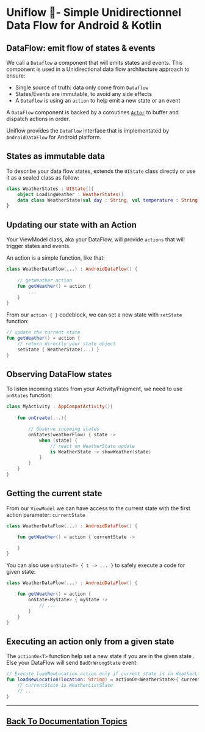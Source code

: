 
# Uniflow 🦄- Simple Unidirectionnel Data Flow for Android & Kotlin

## DataFlow: emit flow of states & events

We call a `Dataflow` a component that will emits states and events. This component is used in a Unidirectional data flow architecture approach 
to ensure:
- Single source of truth: data only come from `Dataflow`
- States/Events are immutable, to avoid any side effects
- A `Dataflow` is using an `action` to help emit a new state or an event

A `DataFlow` component is backed by a coroutines [`Actor`](https://kotlin.github.io/kotlinx.coroutines/kotlinx-coroutines-core/kotlinx.coroutines.channels/actor.html) to buffer and dispatch actions in order.

Uniflow provides the `DataFlow` interface that is implementated by `AndroidDataFlow` for Android platform.

## States as immutable data

To describe your data flow states, extends the `UIState` class directly or use it as a sealed class as follow:

```kotlin
class WeatherStates : UIState(){
	object LoadingWeather : WeatherStates()
	data class WeatherState(val day : String, val temperature : String) : WeatherStates()
}
```

## Updating our state with an Action

Your ViewModel class, aka your DataFlow, will provide `actions` that will trigger states and events.

An action is a simple function, like that:

```kotlin
class WeatherDataFlow(...) : AndroidDataFlow() {
    
    // getWeather action
    fun getWeather() = action {
        ...
    }
}
```

From our `action { }` codeblock, we can set a new state with `setState` function:

```kotlin
// update the current state
fun getWeather() = action {
    // return directly your state object
    setState { WeatherState(...) }
}
```

## Observing DataFlow states

To listen incoming states from your Activity/Fragment, we need to use `onStates` function:

```kotlin
class MyActivity : AppCompatActivity(){
    
    fun onCreate(...){

        // Observe incoming states
        onStates(weatherFlow) { state ->
            when (state) {
                // react on WeatherState update
                is WeatherState -> showWeather(state)
            }
        }
    }
}
```

## Getting the current state

From our `ViewModel` we can have access to the current state with the first action parameter: `currentState`

```kotlin
class WeatherDataFlow(...) : AndroidDataFlow() {

    fun getWeather() = action { currentState ->

    }
}
```

You can also use `onState<T> { t -> ... }` to safely execute a code for given state:

```kotlin
class WeatherDataFlow(...) : AndroidDataFlow() {

    fun getWeather() = action { 
        onState<MyState> { myState ->
            // ...
        }
    }
}
```

## Executing an action only from a given state

The `actionOn<T>` function help set a new state if you are in the given state <T>. Else your DataFlow will send `BadOrWrongState` event:

```kotlin
// Execute loadNewLocation action only if current state is in WeatherListState
fun loadNewLocation(location: String) = actionOn<WeatherState>{ currentState : WeatherListState ->
    // currentState is WeatherListState
    // ...
}
```

----

## [Back To Documentation Topics](../README.md#getting-started--documentation-)
